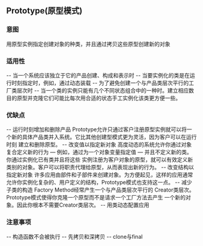 ## Prototype(原型模式)

### 意图
用原型实例指定创建对象的种类，并且通过拷贝这些原型创建新的对象

### 适用性
-- 当一个系统应该独立于它的产品创建、构成和表示时
-- 当要实例化的类是在运行时刻指定时，例如，通过动态装载
-- 为了避免创建一个与产品类层次平行的工厂类层次时
-- 当一个类的实例只能有几个不同状态组合中的一种时。建立相应数目的原型并克隆它们可能比每次用合适的状态手工实例化该类更方便一些。

### 优缺点
-- 运行时刻增加和删除产品 
Prototype允许只通过客户注册原型实例就可以将一个新的具体产品类并入系统。它比其他创建型模式更为灵活，因为客户可以在运行时刻
建立和删除原型。
-- 改变值以指定新对象 
高度动态的系统允许你通过对象复合定义新的行为 — 例如，通过为一个对象变量指定值 — 并且不定义新的类。你通过实例化已有类并且将这些
实例注册为客户对象的原型，就可以有效定义新类别的对象。客户可以将职责代理给原型，从而表现出新的行为。
-- 改变结构以指定新对象 
许多应用由部件和子部件来创建对象。为方便起见，这样的应用通常允许你实例化复杂的、用户定义的结构，Prototype模式也支持这一点。
-- 减少子类的构造 
Factory Method经常产生一个与产品类层次平行的 Creator类层次。Prototype模式使得你克隆一个原型而不是请求一个工厂方法去产生
一个新的对象。因此你根本不需要Creator类层次。
-- 用类动态配置应用 


### 注意事项
-- 构造函数不会被执行
-- 先拷贝和深拷贝
-- clone与final